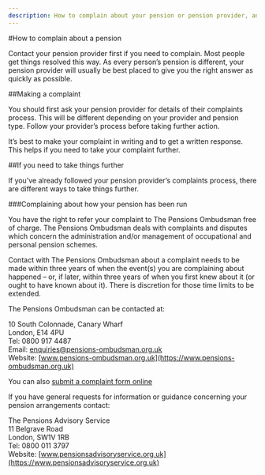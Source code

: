```yaml
---
description: How to complain about your pension or pension provider, and who you can go to for help if your provider doesn’t resolve your complaint.
---
```


#How to complain about a pension

Contact your pension provider first if you need to complain. Most people get things resolved this way. As every person’s pension is different, your pension provider will usually be best placed to give you the right answer as quickly as possible.


##Making a complaint

You should first ask your pension provider for details of their complaints process. This will be different depending on your provider and pension type. Follow your provider’s process before taking further action.

It’s best to make your complaint in writing and to get a written response. This helps if you need to take your complaint further.

##If you need to take things further

If you’ve already followed your pension provider’s complaints process, there are different ways to take things further.

###Complaining about how your pension has been run

You have the right to refer your complaint to The Pensions Ombudsman free of charge.
The Pensions Ombudsman deals with complaints and disputes which concern the
administration and/or management of occupational and personal pension schemes.

Contact with The Pensions Ombudsman about a complaint needs to be made within three years of when the event(s) you are complaining about happened – or, if later, within three years of when you first knew about it (or ought to have known about it). There is discretion for those time limits to be extended.

The Pensions Ombudsman can be contacted at:

10 South Colonnade, Canary Wharf<br/>
London, E14 4PU<br/>
Tel: 0800 917 4487<br/>
Email: [enquiries@pensions-ombudsman.org.uk](mailto:enquiries@pensions-ombudsman.org.uk)<br/>
Website: [www.pensions-ombudsman.org.uk](https://www.pensions-ombudsman.org.uk)

You can also [submit a complaint form online](https://www.pensions-ombudsman.org.uk/our-service/make-a-complaint)

If you have general requests for information or guidance concerning your pension arrangements contact:

The Pensions Advisory Service<br/>
11 Belgrave Road<br/>
London, SW1V 1RB <br/>
Tel: 0800 011 3797<br/>
Website: [www.pensionsadvisoryservice.org.uk](https://www.pensionsadvisoryservice.org.uk)
